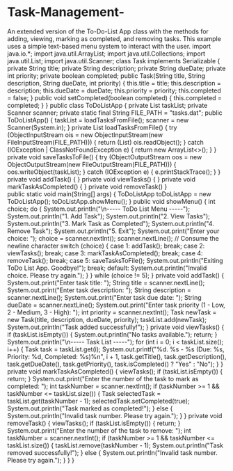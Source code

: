# Task-Management-
An extended version of the To-Do-List App class with the methods for adding, viewing, marking as completed, and removing tasks. This example uses a simple text-based menu system to interact with the user.
import java.io.*;
import java.util.ArrayList;
import java.util.Collections;
import java.util.List;
import java.util.Scanner;
class Task implements Serializable {
        private String title;
        private String description;
        private String dueDate;
        private int priority;
        private boolean completed;
        public Task(String title, String description, String dueDate, int priority) {
        this.title = title;
        this.description = description;
        this.dueDate = dueDate;
        this.priority = priority;
        this.completed = false;
        }
        public void setCompleted(boolean completed) {
        this.completed = completed;
        }
        }
        public class ToDoListApp {
        private List<Task> taskList;
        private Scanner scanner;
        private static final String FILE_PATH = "tasks.dat";
        public ToDoListApp() {
        taskList = loadTasksFromFile();
        scanner = new Scanner(System.in);
        }
        private List<Task> loadTasksFromFile() {
        try (ObjectInputStream ois = new ObjectInputStream(new FileInputStream(FILE_PATH))) {
            return (List<Task>) ois.readObject();
        } catch (IOException | ClassNotFoundException e) {
            return new ArrayList<>();
        }
        }
        private void saveTasksToFile() {
        try (ObjectOutputStream oos = new ObjectOutputStream(new FileOutputStream(FILE_PATH))) {
            oos.writeObject(taskList);
        } catch (IOException e) {
            e.printStackTrace();
        }
        }
        private void addTask() {
        }
        private void viewTasks() {
        }
        private void markTaskAsCompleted() {
        }
        private void removeTask() 
        }    
        public static void main(String[] args) {
        ToDoListApp toDoListApp = new ToDoListApp();
        toDoListApp.showMenu();
        }
        public void showMenu() {
        int choice;
        do {
            System.out.println("\n----- ToDo List Menu -----");
            System.out.println("1. Add Task");
            System.out.println("2. View Tasks");
            System.out.println("3. Mark Task as Completed");
            System.out.println("4. Remove Task");
            System.out.println("5. Exit");
            System.out.print("Enter your choice: ");
            choice = scanner.nextInt();
            scanner.nextLine(); // Consume the newline character
            switch (choice) {
                case 1:
                    addTask();
                    break;
                case 2:
                    viewTasks();
                    break;
                case 3:
                    markTaskAsCompleted();
                    break;
                case 4:
                    removeTask();
                    break;
                case 5:
                    saveTasksToFile();
                    System.out.println("Exiting ToDo List App. Goodbye!");
                    break;
                default:
                    System.out.println("Invalid choice. Please try again.");
            }
        } while (choice != 5);
        }
        private void addTask() {
        System.out.print("Enter task title: ");
        String title = scanner.nextLine();
        System.out.print("Enter task description: ");
        String description = scanner.nextLine();
        System.out.print("Enter task due date: ");
        String dueDate = scanner.nextLine();
        System.out.print("Enter task priority (1 - Low, 2 - Medium, 3 - High): ");
        int priority = scanner.nextInt();
        Task newTask = new Task(title, description, dueDate, priority);
        taskList.add(newTask);
        System.out.println("Task added successfully!");
        }
        private void viewTasks() {
        if (taskList.isEmpty()) {
            System.out.println("No tasks available.");
            return;
        }
        System.out.println("\n----- Task List -----");
        for (int i = 0; i < taskList.size(); i++) {
            Task task = taskList.get(i);
            System.out.printf("%d. %s - %s (Due: %s, Priority: %d, Completed: %s)%n",
                    i + 1, task.getTitle(), task.getDescription(), task.getDueDate(),
                    task.getPriority(), task.isCompleted() ? "Yes" : "No");
        }
        }
        private void markTaskAsCompleted() {
        viewTasks();
        if (taskList.isEmpty()) {
            return;
        }
        System.out.print("Enter the number of the task to mark as completed: ");
        int taskNumber = scanner.nextInt();
        if (taskNumber >= 1 && taskNumber <= taskList.size()) {
            Task selectedTask = taskList.get(taskNumber - 1);
            selectedTask.setCompleted(true);
            System.out.println("Task marked as completed!");
        } else {
            System.out.println("Invalid task number. Please try again.");
        }
        }
        private void removeTask() {
        viewTasks();
        if (taskList.isEmpty()) {
            return;
        }
        System.out.print("Enter the number of the task to remove: ");
        int taskNumber = scanner.nextInt();
        if (taskNumber >= 1 && taskNumber <= taskList.size()) {
            taskList.remove(taskNumber - 1);
            System.out.println("Task removed successfully!");
        } else {
            System.out.println("Invalid task number. Please try again.");
        }
        }
        }
